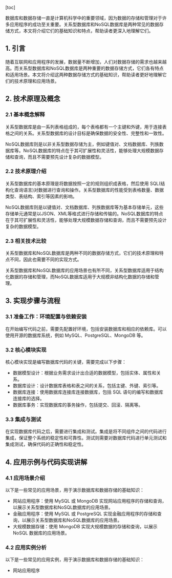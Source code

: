 
[toc]                    
                
                
数据库和数据存储一直是计算机科学中的重要领域，因为数据的存储和管理对于许多应用程序的成功至关重要。关系型数据库和NoSQL数据库是两种常见的数据存储方式，本文将介绍它们的基础知识和特点，帮助读者更深入地理解它们。

## 1. 引言

随着互联网和应用程序的发展，数据量不断增加，人们对数据存储的需求也越来越高。而关系型数据库和NoSQL数据库是两种重要的数据存储方式，它们各有特点和适用场景。本文将介绍这两种数据存储方式的基础知识，帮助读者更好地理解它们的技术原理和应用场景。

## 2. 技术原理及概念

### 2.1 基本概念解释

关系型数据库是由一系列表格组成的，每个表格都有一个主键和外键，用于连接表格之间的关系。关系型数据库的设计目标是确保数据的安全性、完整性和一致性。

NoSQL数据库则是以非关系型数据存储为主，例如键值对、文档数据库、列族数据库等。NoSQL数据库的特点在于其可扩展性和灵活性，能够处理大规模数据存储和查询，而且不需要预先设计复杂的数据模型。

### 2.2 技术原理介绍

关系型数据库的基本原理是将数据按照一定的规则组织成表格，然后使用 SQL(结构化查询语言)对数据进行查询和操作。关系型数据库的性能受到表格数量、数据类型、表结构、索引等因素的影响。

NoSQL数据库则是以键值对、文档数据库、列族数据库等为基本存储单元，这些存储单元通常是以JSON、XML等格式进行存储和传输的。NoSQL数据库的特点在于其可扩展性和灵活性，能够处理大规模数据存储和查询，而且不需要预先设计复杂的数据模型。

### 2.3 相关技术比较

关系型数据库和NoSQL数据库是两种不同的数据存储方式，它们的技术原理和特点不同，因此也需要不同的实现方式。

关系型数据库和NoSQL数据库的应用场景也有所不同，关系型数据库适用于结构化数据的存储和管理，而NoSQL数据库适用于大规模非结构化数据的存储和管理。

## 3. 实现步骤与流程

### 3.1 准备工作：环境配置与依赖安装

在开始编写代码之前，需要先配置好环境，包括安装数据库和相应的依赖库。可以使用开源的数据库系统，例如 MySQL、PostgreSQL、MongoDB 等。

### 3.2 核心模块实现

核心模块实现是编写数据库代码的关键，需要完成以下步骤：

- 数据模型设计：根据业务需求设计出合适的数据模型，包括实体、属性和关系。
- 数据库设计：设计数据库表格和表之间的关系，包括主键、外键、索引等。
- 数据库连接：使用数据库连接库连接数据库，包括 SQL 语句的编写和数据库连接库的选择。
- 数据库事务：实现数据库的事务操作，包括提交、回滚、隔离等。

### 3.3 集成与测试

在实现数据库代码之后，需要进行集成和测试。集成是将不同组件之间的代码进行集成，保证整个系统的稳定性和可靠性。测试则需要对数据库代码进行单元测试和集成测试，确保代码的正确性和稳定性。

## 4. 应用示例与代码实现讲解

### 4.1 应用场景介绍

以下是一些常见的应用场景，用于演示数据库和数据存储的基础知识：

- 网站应用程序：使用 MySQL 或 MongoDB 实现网站应用程序的存储和查询，以展示关系型数据库和NoSQL数据库的应用场景。
- 金融应用程序：使用 MySQL 或 PostgreSQL 实现金融应用程序的存储和查询，以展示关系型数据库和NoSQL数据库的应用场景。
- 大规模数据存储：使用 MongoDB 实现大规模数据的存储和查询，以展示 NoSQL 数据库的应用场景。

### 4.2 应用实例分析

以下是一些常见的应用实例，用于演示数据库和数据存储的基础知识：

- 网站应用程序

   ```
   ```

